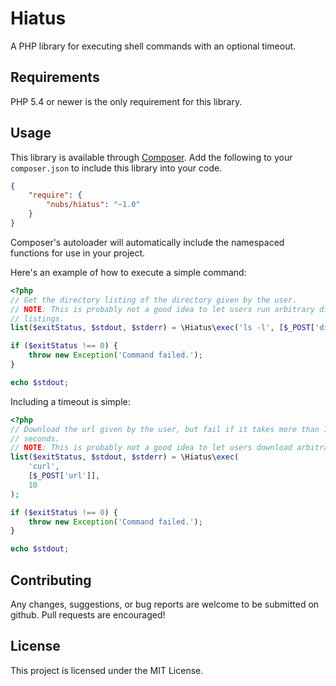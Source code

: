 # Hiatus
A PHP library for executing shell commands with an optional timeout.

## Requirements
PHP 5.4 or newer is the only requirement for this library.

## Usage
This library is available through [Composer](http://getcomposer.org).  Add the
following to your `composer.json` to include this library into your code.
```json
{
    "require": {
        "nubs/hiatus": "~1.0"
    }
}
```

Composer's autoloader will automatically include the namespaced functions for
use in your project.

Here's an example of how to execute a simple command:
```php
<?php
// Get the directory listing of the directory given by the user.
// NOTE: This is probably not a good idea to let users run arbitrary directory
// listings.
list($exitStatus, $stdout, $stderr) = \Hiatus\exec('ls -l', [$_POST['dir']]);

if ($exitStatus !== 0) {
    throw new Exception('Command failed.');
}

echo $stdout;
```

Including a timeout is simple:
```php
<?php
// Download the url given by the user, but fail if it takes more than 10
// seconds.
// NOTE: This is probably not a good idea to let users download arbitrary urls.
list($exitStatus, $stdout, $stderr) = \Hiatus\exec(
    'curl',
    [$_POST['url']],
    10
);

if ($exitStatus !== 0) {
    throw new Exception('Command failed.');
}

echo $stdout;
```

## Contributing
Any changes, suggestions, or bug reports are welcome to be submitted on github.
Pull requests are encouraged!

## License
This project is licensed under the MIT License.
